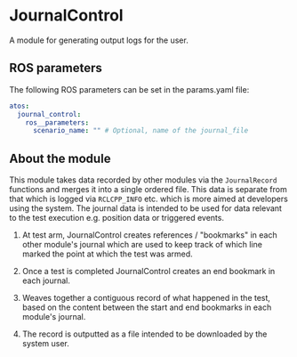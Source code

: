 # JournalControl
A module for generating output logs for the user.

## ROS parameters
The following ROS parameters can be set in the params.yaml file:

```yaml
atos:
  journal_control:
    ros__parameters:
      scenario_name: "" # Optional, name of the journal_file
```
## About the module
This module takes data recorded by other modules via the `JournalRecord` functions and merges it into a single ordered file. This data is separate from that which is logged via `RCLCPP_INFO` etc. which is more aimed at developers using the system. The journal data is intended to be used for data relevant to the test execution e.g. position data or triggered events.

1. At test arm, JournalControl creates references / "bookmarks" in each other module's journal which are used to keep track of which line marked the point at which the test was armed.

2. Once a test is completed JournalControl creates an end bookmark in each journal.

3. Weaves together a contiguous record of what happened in the test, based on the content between the start and end bookmarks in each module's journal.

4. The record is outputted as a file intended to be downloaded by the system user.
